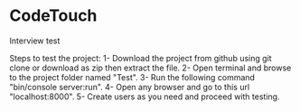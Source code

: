 # CodeTouch
Interview test

Steps to test the project:
1- Download the project from github using git clone or download as zip then extract the file.
2- Open terminal and browse to the project folder named "Test".
3- Run the following command "bin/console server:run".
4- Open any browser and go to this url "localhost:8000".
5- Create users as you need and proceed with testing.
